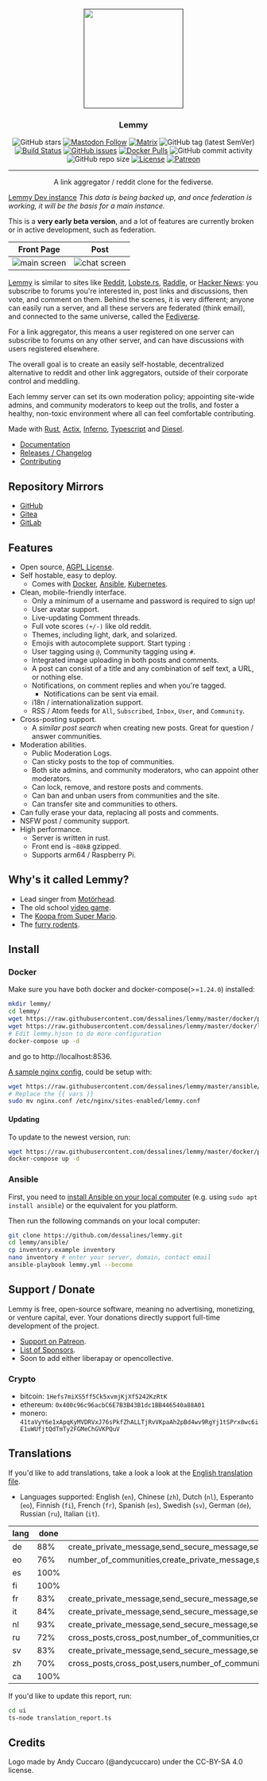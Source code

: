 <p align="center">
  <a href="" rel="noopener">
 <img width=200px height=200px src="ui/assets/favicon.svg"></a>
</p>

<h3 align="center">Lemmy</h3>

<div align="center">

![GitHub stars](https://img.shields.io/github/stars/dessalines/lemmy?style=social)
[![Mastodon Follow](https://img.shields.io/mastodon/follow/810572?domain=https%3A%2F%2Fmastodon.social&style=social)](https://mastodon.social/@LemmyDev)
[![Matrix](https://img.shields.io/matrix/rust-reddit-fediverse:matrix.org.svg?label=matrix-chat)](https://riot.im/app/#/room/#rust-reddit-fediverse:matrix.org)
![GitHub tag (latest SemVer)](https://img.shields.io/github/tag/dessalines/lemmy.svg)
[![Build Status](https://travis-ci.org/dessalines/lemmy.svg?branch=master)](https://travis-ci.org/dessalines/lemmy)
[![GitHub issues](https://img.shields.io/github/issues-raw/dessalines/lemmy.svg)](https://github.com/dessalines/lemmy/issues)
[![Docker Pulls](https://img.shields.io/docker/pulls/dessalines/lemmy.svg)](https://cloud.docker.com/repository/docker/dessalines/lemmy/)
![GitHub commit activity](https://img.shields.io/github/commit-activity/m/dessalines/lemmy.svg)
![GitHub repo size](https://img.shields.io/github/repo-size/dessalines/lemmy.svg)
[![License](https://img.shields.io/github/license/dessalines/lemmy.svg)](LICENSE)
[![Patreon](https://img.shields.io/badge/-Support%20on%20Patreon-blueviolet.svg)](https://www.patreon.com/dessalines)
</div>

---

<p align="center">A link aggregator / reddit clone for the fediverse.
    <br> 
</p>

[Lemmy Dev instance](https://dev.lemmy.ml) *This data is being backed up, and once federation is working, it will be the basis for a main instance.*

This is a **very early beta version**, and a lot of features are currently broken or in active development, such as federation.

Front Page|Post
---|---
![main screen](https://i.imgur.com/kZSRcRu.png)|![chat screen](https://i.imgur.com/4XghNh6.png)

[Lemmy](https://github.com/dessalines/lemmy) is similar to sites like [Reddit](https://reddit.com), [Lobste.rs](https://lobste.rs), [Raddle](https://raddle.me), or [Hacker News](https://news.ycombinator.com/): you subscribe to forums you're interested in, post links and discussions, then vote, and comment on them. Behind the scenes, it is very different; anyone can easily run a server, and all these servers are federated (think email), and connected to the same universe, called the [Fediverse](https://en.wikipedia.org/wiki/Fediverse).

For a link aggregator, this means a user registered on one server can subscribe to forums on any other server, and can have discussions with users registered elsewhere.

The overall goal is to create an easily self-hostable, decentralized alternative to reddit and other link aggregators, outside of their corporate control and meddling.

Each lemmy server can set its own moderation policy; appointing site-wide admins, and community moderators to keep out the trolls, and foster a healthy, non-toxic environment where all can feel comfortable contributing.

Made with [Rust](https://www.rust-lang.org), [Actix](https://actix.rs/), [Inferno](https://infernojs.org), [Typescript](https://www.typescriptlang.org/) and [Diesel](http://diesel.rs/).

- [Documentation](https://dev.lemmy.ml/docs/index.html)
- [Releases / Changelog](/RELEASES.md)
- [Contributing](https://dev.lemmy.ml/docs/contributing.html)

## Repository Mirrors

- [GitHub](https://github.com/dessalines/lemmy)
- [Gitea](https://yerbamate.dev/dessalines/lemmy)
- [GitLab](https://gitlab.com/dessalines/lemmy)

## Features

- Open source, [AGPL License](/LICENSE).
- Self hostable, easy to deploy.
  - Comes with [Docker](#docker), [Ansible](#ansible), [Kubernetes](#kubernetes).
- Clean, mobile-friendly interface.
  - Only a minimum of a username and password is required to sign up!
  - User avatar support.
  - Live-updating Comment threads.
  - Full vote scores `(+/-)` like old reddit.
  - Themes, including light, dark, and solarized.
  - Emojis with autocomplete support. Start typing `:`
  - User tagging using `@`, Community tagging using `#`.
  - Integrated image uploading in both posts and comments.
  - A post can consist of a title and any combination of self text, a URL, or nothing else.
  - Notifications, on comment replies and when you're tagged.
    - Notifications can be sent via email.
  - i18n / internationalization support.
  - RSS / Atom feeds for `All`, `Subscribed`, `Inbox`, `User`, and `Community`.
- Cross-posting support.
  - A *similar post search* when creating new posts. Great for question / answer communities.
- Moderation abilities.
  - Public Moderation Logs.
  - Can sticky posts to the top of communities.
  - Both site admins, and community moderators, who can appoint other moderators.
  - Can lock, remove, and restore posts and comments.
  - Can ban and unban users from communities and the site.
  - Can transfer site and communities to others.
- Can fully erase your data, replacing all posts and comments.
- NSFW post / community support.
- High performance.
  - Server is written in rust.
  - Front end is `~80kB` gzipped.
  - Supports arm64 / Raspberry Pi.

## Why's it called Lemmy?

- Lead singer from [Motörhead](https://invidio.us/watch?v=pWB5JZRGl0U).
- The old school [video game](<https://en.wikipedia.org/wiki/Lemmings_(video_game)>).
- The [Koopa from Super Mario](https://www.mariowiki.com/Lemmy_Koopa).
- The [furry rodents](http://sunchild.fpwc.org/lemming-the-little-giant-of-the-north/).

## Install

### Docker

Make sure you have both docker and docker-compose(>=`1.24.0`) installed:

```bash
mkdir lemmy/
cd lemmy/
wget https://raw.githubusercontent.com/dessalines/lemmy/master/docker/prod/docker-compose.yml
wget https://raw.githubusercontent.com/dessalines/lemmy/master/docker/lemmy.hjson
# Edit lemmy.hjson to do more configuration
docker-compose up -d
```

and go to http://localhost:8536.

[A sample nginx config](/ansible/templates/nginx.conf), could be setup with:

```bash
wget https://raw.githubusercontent.com/dessalines/lemmy/master/ansible/templates/nginx.conf
# Replace the {{ vars }}
sudo mv nginx.conf /etc/nginx/sites-enabled/lemmy.conf
```
#### Updating

To update to the newest version, run:

```bash
wget https://raw.githubusercontent.com/dessalines/lemmy/master/docker/prod/docker-compose.yml
docker-compose up -d
```

### Ansible

First, you need to [install Ansible on your local computer](https://docs.ansible.com/ansible/latest/installation_guide/intro_installation.html) (e.g. using `sudo apt install ansible`) or the equivalent for you platform.

Then run the following commands on your local computer:

```bash
git clone https://github.com/dessalines/lemmy.git
cd lemmy/ansible/
cp inventory.example inventory
nano inventory # enter your server, domain, contact email
ansible-playbook lemmy.yml --become
```

## Support / Donate

Lemmy is free, open-source software, meaning no advertising, monetizing, or venture capital, ever. Your donations directly support full-time development of the project.

- [Support on Patreon](https://www.patreon.com/dessalines).
- [List of Sponsors](https://dev.lemmy.ml/sponsors).
- Soon to add either liberapay or opencollective.

### Crypto

- bitcoin: `1Hefs7miXS5ff5Ck5xvmjKjXf5242KzRtK`
- ethereum: `0x400c96c96acbC6E7B3B43B1dc1BB446540a88A01`
- monero: `41taVyY6e1xApqKyMVDRVxJ76sPkfZhALLTjRvVKpaAh2pBd4wv9RgYj1tSPrx8wc6iE1uWUfjtQdTmTy2FGMeChGVKPQuV`

## Translations 

If you'd like to add translations, take a look a look at the [English translation file](ui/src/translations/en.ts).

- Languages supported: English (`en`), Chinese (`zh`), Dutch (`nl`), Esperanto (`eo`), Finnish (`fi`), French (`fr`), Spanish (`es`), Swedish (`sv`), German (`de`), Russian (`ru`), Italian (`it`).

<!-- translations -->

lang | done | missing
---- | ---- | -------
de | 88% | create_private_message,send_secure_message,send_message,message,avatar,upload_avatar,show_avatars,docs,message_sent,messages,old_password,matrix_user_id,private_message_disclaimer,send_notifications_to_email,downvotes_disabled,enable_downvotes,open_registration,registration_closed,enable_nsfw,donate_to_lemmy,donate,from,logged_in,email_already_exists,couldnt_create_private_message,no_private_message_edit_allowed,couldnt_update_private_message
eo | 76% | number_of_communities,create_private_message,send_secure_message,send_message,message,preview,upload_image,avatar,upload_avatar,show_avatars,formatting_help,view_source,sticky,unsticky,archive_link,stickied,delete_account,delete_account_confirm,banned,creator,number_online,docs,replies,mentions,message_sent,messages,old_password,forgot_password,reset_password_mail_sent,password_change,new_password,no_email_setup,matrix_user_id,private_message_disclaimer,send_notifications_to_email,language,browser_default,downvotes_disabled,enable_downvotes,open_registration,registration_closed,enable_nsfw,theme,donate_to_lemmy,donate,from,are_you_sure,yes,no,logged_in,email_already_exists,couldnt_create_private_message,no_private_message_edit_allowed,couldnt_update_private_message
es | 100% | 
fi | 100% | 
fr | 83% | create_private_message,send_secure_message,send_message,message,avatar,upload_avatar,show_avatars,archive_link,docs,replies,mentions,message_sent,messages,old_password,forgot_password,reset_password_mail_sent,password_change,new_password,no_email_setup,matrix_user_id,private_message_disclaimer,send_notifications_to_email,language,browser_default,downvotes_disabled,enable_downvotes,open_registration,registration_closed,enable_nsfw,donate_to_lemmy,donate,from,logged_in,email_already_exists,couldnt_create_private_message,no_private_message_edit_allowed,couldnt_update_private_message
it | 84% | create_private_message,send_secure_message,send_message,message,avatar,upload_avatar,show_avatars,archive_link,docs,message_sent,messages,old_password,forgot_password,reset_password_mail_sent,password_change,new_password,no_email_setup,matrix_user_id,private_message_disclaimer,send_notifications_to_email,language,browser_default,downvotes_disabled,enable_downvotes,open_registration,registration_closed,enable_nsfw,donate_to_lemmy,donate,from,logged_in,email_already_exists,couldnt_create_private_message,no_private_message_edit_allowed,couldnt_update_private_message
nl | 93% | create_private_message,send_secure_message,send_message,message,message_sent,messages,matrix_user_id,private_message_disclaimer,donate_to_lemmy,donate,from,logged_in,email_already_exists,couldnt_create_private_message,no_private_message_edit_allowed,couldnt_update_private_message
ru | 72% | cross_posts,cross_post,number_of_communities,create_private_message,send_secure_message,send_message,message,preview,upload_image,avatar,upload_avatar,show_avatars,formatting_help,view_source,sticky,unsticky,archive_link,stickied,delete_account,delete_account_confirm,banned,creator,number_online,docs,replies,mentions,message_sent,messages,old_password,forgot_password,reset_password_mail_sent,password_change,new_password,no_email_setup,matrix_user_id,private_message_disclaimer,send_notifications_to_email,language,browser_default,downvotes_disabled,enable_downvotes,open_registration,registration_closed,enable_nsfw,recent_comments,theme,donate_to_lemmy,donate,monero,by,to,from,transfer_community,transfer_site,are_you_sure,yes,no,logged_in,email_already_exists,couldnt_create_private_message,no_private_message_edit_allowed,couldnt_update_private_message
sv | 83% | create_private_message,send_secure_message,send_message,message,avatar,upload_avatar,show_avatars,archive_link,docs,replies,mentions,message_sent,messages,old_password,forgot_password,reset_password_mail_sent,password_change,new_password,no_email_setup,matrix_user_id,private_message_disclaimer,send_notifications_to_email,language,browser_default,downvotes_disabled,enable_downvotes,open_registration,registration_closed,enable_nsfw,donate_to_lemmy,donate,from,logged_in,email_already_exists,couldnt_create_private_message,no_private_message_edit_allowed,couldnt_update_private_message
zh | 70% | cross_posts,cross_post,users,number_of_communities,create_private_message,send_secure_message,send_message,message,preview,upload_image,avatar,upload_avatar,show_avatars,formatting_help,view_source,sticky,unsticky,archive_link,settings,stickied,delete_account,delete_account_confirm,banned,creator,number_online,docs,replies,mentions,message_sent,messages,old_password,forgot_password,reset_password_mail_sent,password_change,new_password,no_email_setup,matrix_user_id,private_message_disclaimer,send_notifications_to_email,language,browser_default,downvotes_disabled,enable_downvotes,open_registration,registration_closed,enable_nsfw,recent_comments,nsfw,show_nsfw,theme,donate_to_lemmy,donate,monero,by,to,from,transfer_community,transfer_site,are_you_sure,yes,no,logged_in,email_already_exists,couldnt_create_private_message,no_private_message_edit_allowed,couldnt_update_private_message
ca | 100% | 
<!-- translationsstop -->

If you'd like to update this report, run:

```bash 
cd ui
ts-node translation_report.ts
```

## Credits

Logo made by Andy Cuccaro (@andycuccaro) under the CC-BY-SA 4.0 license.
